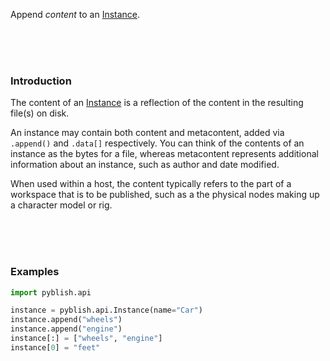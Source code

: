 Append *content* to an [Instance](pages/Instance.md).

<br>
<br>
<br>

### Introduction

The content of an [Instance](pages/Instance.md) is a reflection of the content in the resulting file(s) on disk.

An instance may contain both content and metacontent, added via `.append()` and `.data[]` respectively. You can think of the contents of an instance as the bytes for a file, whereas metacontent represents additional information about an instance, such as author and date modified.

When used within a host, the content typically refers to the part of a workspace that is to be published, such as a the physical nodes making up a character model or rig.

<br>
<br>
<br>

### Examples

```python
import pyblish.api

instance = pyblish.api.Instance(name="Car")
instance.append("wheels")
instance.append("engine")
instance[:] = ["wheels", "engine"]
instance[0] = "feet"
```